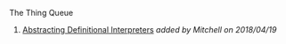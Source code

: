 The Thing Queue

1. [Abstracting Definitional Interpreters](https://arxiv.org/pdf/1707.04755.pdf)
   _added by Mitchell on 2018/04/19_
